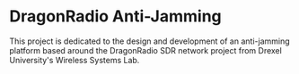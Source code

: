 # DragonRadio Anti-Jamming

This project is dedicated to the design and development of an anti-jamming platform based around the DragonRadio SDR network project from Drexel University's Wireless Systems Lab. 